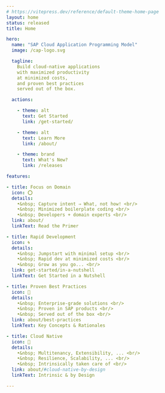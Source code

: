 ```yaml
---
# https://vitepress.dev/reference/default-theme-home-page
layout: home
status: released
title: Home

hero:
  name: "SAP Cloud Application Programming Model"
  image: /cap-logo.svg

  tagline:
    Build cloud-native applications
    with maximized productivity
    at minimized costs,
    and proven best practices
    served out of the box.

  actions:

    - theme: alt
      text: Get Started
      link: /get-started/

    - theme: alt
      text: Learn More
      link: /about/

    - theme: brand
      text: What's New?
      link: /releases

features:

- title: Focus on Domain
  icon: ⭕️
  details:
    •&nbsp; Capture intent ⇒ What, not how! <br/>
    •&nbsp; Minimized boilerplate coding <br/>
    •&nbsp; Developers + domain experts <br/>
  link: about/
  linkText: Read the Primer

- title: Rapid Development
  icon: 🌀
  details:
    •&nbsp; Jumpstart with minimal setup <br/>
    •&nbsp; Rapid dev at minimized costs <br/>
    •&nbsp; Grow as you go... <br/>
  link: get-started/in-a-nutshell
  linkText: Get Started in a Nutshell

- title: Proven Best Practices
  icon: 🧩
  details:
    •&nbsp; Enterprise-grade solutions <br/>
    •&nbsp; Proven in SAP products <br/>
    •&nbsp; Served out of the box <br/>
  link: about/best-practices
  linkText: Key Concepts & Rationales

- title: Cloud Native
  icon: 💯
  details:
    •&nbsp; Multitenancy, Extensibility, ... <br/>
    •&nbsp; Resilience, Scalability, ... <br/>
    •&nbsp; Intrinsically taken care of <br/>
  link: about/#cloud-native-by-design
  linkText: Intrinsic & by Design

---
```


<style>
.VPFeature .details li {
  white-space: nowrap;
}
</style>
